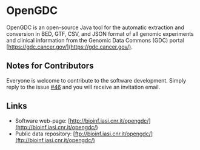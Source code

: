 # OpenGDC
OpenGDC is an open-source Java tool for the automatic extraction and conversion in BED, GTF, CSV, and JSON format of all genomic experiments and clinical information from the Genomic Data Commons (GDC) portal [https://gdc.cancer.gov/](https://gdc.cancer.gov/).

## Notes for Contributors
Everyone is welcome to contribute to the software development. Simply reply to the issue [#46](https://github.com/fabio-cumbo/OpenGDC/issues/46) and you will receive an invitation email.

## Links
- Software web-page: [http://bioinf.iasi.cnr.it/opengdc/](http://bioinf.iasi.cnr.it/opengdc/)
- Public data repository: [ftp://bioinf.iasi.cnr.it/opengdc/](ftp://bioinf.iasi.cnr.it/opengdc/)
